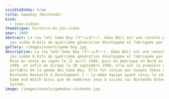 ```yaml
---
visibleInCms: true
title: Gameboy (Nintendo)
kind:
  - jeux-videos
thematique: histoire-du-jeu-video
year: 1989
abstract: La (ou le4) Game Boy (ゲームボーイ, Gēmu Bōi) est une console portable de
  jeu vidéo 8-bits de quatrième génération développée et fabriquée par Nintendo.
gallery: /images/events/game-boy.jpg
description: La (ou le4) Game Boy (ゲームボーイ, Gēmu Bōi) est une console portable de
  jeu vidéo 8-bits de quatrième génération développée et fabriquée par Nintendo.
  Mise en vente au Japon le 21 avril 1989, puis en Amérique du Nord en octobre
  1989, et enfin en Europe le 28 septembre 1990, elle est la première console
  portable de la gamme des Game Boy. Elle fut conçue par Gunpei Yokoi et
  Nintendo Research & Development 1 — la même équipe ayant conçu la série des
  Game and Watch ainsi que de nombreux jeux à succès sur Nintendo Entertainment
  System.
image: /images/events/gameboy-nintendo.jpg
---
```

